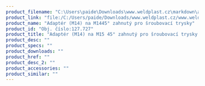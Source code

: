 ```yaml
---
product_filename: "C:\Users\paide\Downloads\www.weldplast.cz\markdown\adapter-m14-na-m15-45-zahnuty-pro-sroubovaci-trysky.md"
product_link: "file:/C:/Users/paide/Downloads/www.weldplast.cz/www.weldplast.cz/adapter-m14-na-m15-45-zahnuty-pro-sroubovaci-trysky"
product_name: "Adaptér (M14) na M1445° zahnutý pro šroubovací trysky"
product_id: "Obj. číslo:127.727"
product_title: "Adaptér (M14) na M15 45° zahnutý pro šroubovací trysky | Weldplast"
product_desc: ""
product_specs: ""
product_downloads: ""
product_href: ""
product_desc_2: ""
product_accessories: ""
product_similar: ""
---
```

